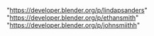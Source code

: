 "https://developer.blender.org/p/lindapsanders"
"https://developer.blender.org/p/ethansmith"
"https://developer.blender.org/p/johnsmiithh"
 
